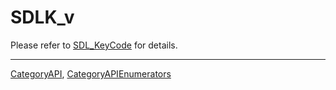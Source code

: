 # SDLK_v

Please refer to [SDL_KeyCode](SDL_KeyCode) for details.

----
[CategoryAPI](CategoryAPI), [CategoryAPIEnumerators](CategoryAPIEnumerators)

